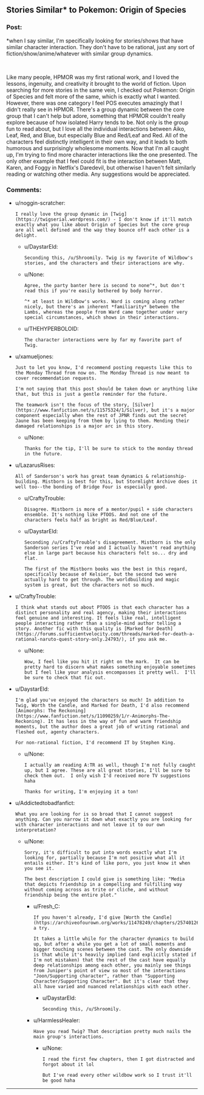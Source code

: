 ## Stories Similar* to Pokemon: Origin of Species

### Post:

\*when I say similar, I'm specifically looking for stories/shows that have similar character interaction.  They don't have to be rational, just any sort of fiction/show/anime/whatever with similar group dynamics.

&#x200B;

Like many people, HPMOR was my first rational work, and I loved the lessons, ingenuity, and creativity it brought to the world of fiction.  Upon searching for more stories in the same vein, I checked out Pokemon: Origin of Species and felt more of the same, which is exactly what I wanted.  However, there was one category I feel POS executes amazingly that I didn't really see in HPMOR.  There's a group dynamic between the core group that I can't help but adore, something that HPMOR couldn't really explore because of how isolated Harry tends to be.  Not only is the group fun to read about, but I love all the individual interactions between Aiko, Leaf, Red, and Blue, but especially Blue and Red/Leaf and Red.  All of the characters feel distinctly intelligent in their own way, and it leads to both humorous and surprisingly wholesome moments.  Now that I'm all caught up, I'm trying to find more character interactions like the one presented.  The only other example that I feel could fit is the interaction between Matt, Karen, and Foggy in Netflix's Daredevil, but otherwise I haven't felt similarly reading or watching other media.  Any suggestions would be appreciated.

### Comments:

- u/noggin-scratcher:
  ```
  I really love the group dynamic in [Twig](https://twigserial.wordpress.com/) - I don't know if it'll match exactly what you like about Origin of Species but the core group are all well defined and the way they bounce off each other is a delight.
  ```

  - u/DaystarEld:
    ```
    Seconding this, /u/Shroomily. Twig is my favorite of Wildbow's stories, and the characters and their interactions are why.
    ```

  - u/None:
    ```
    Agree, the party banter here is second to none^*, but don't read this if you're easily bothered by body horror.

    ^* at least in Wildbow's works. Ward is coming along rather nicely, but there's an inherent *familiarity* between the Lambs, whereas the people from Ward came together under very special circumstances, which shows in their interactions.
    ```

  - u/THEHYPERBOLOID:
    ```
    The character interactions were by far my favorite part of Twig.
    ```

- u/xamueljones:
  ```
  Just to let you know, I'd recommend posting requests like this to the Monday Thread from now on. The Monday Thread is now meant to cover recommendation requests.

  I'm not saying that this post should be taken down or anything like that, but this is just a gentle reminder for the future.

  The teamwork isn't the focus of the story, [Silver](https://www.fanfiction.net/s/11575324/1/Silver), but it's a major component especially when the rest of JPNR finds out the secret Jaune has been keeping from them by lying to them. Mending their damaged relationships is a major arc in this story.
  ```

  - u/None:
    ```
    Thanks for the tip, I'll be sure to stick to the monday thread in the future.
    ```

- u/LazarusRises:
  ```
  All of Sanderson's work has great team dynamics & relationship-building. Mistborn is best for this, but Stormlight Archive does it well too--the bonding of Bridge Four is especially good.
  ```

  - u/CraftyTrouble:
    ```
    Disagree. Mistborn is more of a mentor/pupil + side characters ensemble. It's nothing like PTOOS. And not one of the characters feels half as bright as Red/Blue/Leaf.
    ```

  - u/DaystarEld:
    ```
    Seconding /u/CraftyTrouble's disagreement. Mistborn is the only Sanderson series I've read and I actually haven't read anything else in large part because his characters felt so... dry and flat. 

    The first of the Mistborn books was the best in this regard, specifically because of Kelsier, but the second two were actually hard to get through. The worldbuilding and magic system is great, but the characters not so much.
    ```

- u/CraftyTrouble:
  ```
  I think what stands out about PTOOS is that each character has a distinct personality and real agency, making their interactions feel genuine and interesting. It feels like real, intelligent people interacting rather than a single-mind author telling a story. Another fic with this quality is [Marked for Death](https://forums.sufficientvelocity.com/threads/marked-for-death-a-rational-naruto-quest-story-only.24793/), if you ask me.
  ```

  - u/None:
    ```
    Wow, I feel like you hit it right on the mark.  It can be pretty hard to discern what makes something enjoyable sometimes but I feel like your analysis encompasses it pretty well.  I'll be sure to check that fic out.
    ```

- u/DaystarEld:
  ```
  I'm glad you've enjoyed the characters so much! In addition to Twig, Worth the Candle, and Marked for Death, I'd also recommend [Animorphs: The Reckoning](https://www.fanfiction.net/s/11090259/1/r-Animorphs-The-Reckoning). It has less in the way of fun and warm friendship moments, but the author does a great job of writing rational and fleshed out, agenty characters.

  For non-rational fiction, I'd recommend IT by Stephen King.
  ```

  - u/None:
    ```
    I actually am reading A:TR as well, though I'm not fully caught up, but I agree. These are all great stories, I'll be sure to check them out.  I only wish I'd received more TV suggestions haha

    Thanks for writing, I'm enjoying it a ton!
    ```

- u/Addictedtobadfanfict:
  ```
  What you are looking for is so broad that I cannot suggest anything. Can you narrow it down what exactly you are looking for with character interactions and not leave it to our own interpretation?
  ```

  - u/None:
    ```
    Sorry, it's difficult to put into words exactly what I'm looking for, partially because I'm not positive what all it entails either. It's kind of like porn, you just know it when you see it.

    The best description I could give is something like: "Media that depicts friendship in a compelling and fulfilling way without coming across as trite or cliche, and without friendship being the entire plot."
    ```

    - u/Fresh_C:
      ```
      If you haven't already, I'd give [Worth the Candle](https://archiveofourown.org/works/11478249/chapters/25740126) a try.

      It takes a little while for the character dynamics to build up, but after a while you get a lot of small moments and bigger touching scenes between the cast. The only downside is that while it's heavily implied (and explicitly stated if I'm not mistaken) that the rest of the cast have equally deep relationships among each other, you mainly see things from Juniper's point of view so most of the interactions "Joon/Supporting character", rather than "Supporting Character/Supporting Character". But it's clear that they all have varied and nuanced relationships with each other.
      ```

      - u/DaystarEld:
        ```
        Seconding this, /u/Shroomily.
        ```

    - u/HarmlessHealer:
      ```
      Have you read Twig? That description pretty much nails the main group's interactions.
      ```

      - u/None:
        ```
        I read the first few chapters, then I got distracted and forgot about it lol

        But I've read every other wildbow work so I trust it'll be good haha
        ```

---

